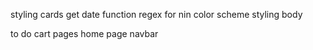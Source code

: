 
styling cards
get date function
regex for nin
color scheme
styling body

to do
cart pages
home page
navbar